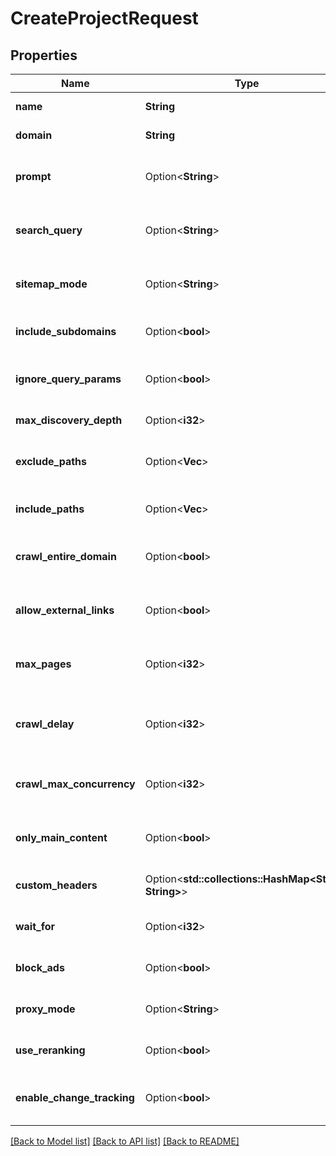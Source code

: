 # CreateProjectRequest

## Properties

Name | Type | Description | Notes
------------ | ------------- | ------------- | -------------
**name** | **String** | Project name | 
**domain** | **String** | Website domain URL | 
**prompt** | Option<**String**> | Natural language prompt for crawling | [optional]
**search_query** | Option<**String**> | Search query for targeted crawling | [optional]
**sitemap_mode** | Option<**String**> | How to handle sitemaps | [optional][default to Include]
**include_subdomains** | Option<**bool**> | Whether to include subdomains | [optional][default to true]
**ignore_query_params** | Option<**bool**> | Whether to ignore URL query parameters | [optional][default to true]
**max_discovery_depth** | Option<**i32**> | Maximum crawl depth | [optional]
**exclude_paths** | Option<**Vec<String>**> | Paths to exclude from crawling | [optional]
**include_paths** | Option<**Vec<String>**> | Specific paths to include | [optional]
**crawl_entire_domain** | Option<**bool**> | Whether to crawl the entire domain | [optional][default to false]
**allow_external_links** | Option<**bool**> | Whether to allow external links | [optional][default to false]
**max_pages** | Option<**i32**> | Maximum number of pages to crawl | [optional][default to 100]
**crawl_delay** | Option<**i32**> | Delay between crawl requests (ms) | [optional]
**crawl_max_concurrency** | Option<**i32**> | Maximum concurrent crawl requests | [optional]
**only_main_content** | Option<**bool**> | Whether to extract only main content | [optional][default to true]
**custom_headers** | Option<**std::collections::HashMap<String, String>**> | Custom headers for crawling | [optional]
**wait_for** | Option<**i32**> | Wait time for page load (ms) | [optional][default to 0]
**block_ads** | Option<**bool**> | Whether to block ads | [optional][default to true]
**proxy_mode** | Option<**String**> | Proxy mode for crawling | [optional][default to Auto]
**use_reranking** | Option<**bool**> | Whether to use AI reranking | [optional][default to true]
**enable_change_tracking** | Option<**bool**> | Whether to enable change tracking | [optional][default to false]

[[Back to Model list]](../README.md#documentation-for-models) [[Back to API list]](../README.md#documentation-for-api-endpoints) [[Back to README]](../README.md)


